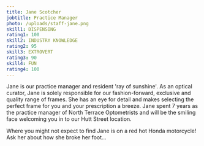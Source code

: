 ```yaml
---
title: Jane Scotcher
jobtitle: Practice Manager
photo: /uploads/staff-jane.png
skill1: DISPENSING
rating1: 100
skill2: INDUSTRY KNOWLEDGE
rating2: 95
skill3: EXTROVERT
rating3: 90
skill4: FUN
rating4: 100
---
```


Jane is our practice manager and resident 'ray of sunshine'. As an optical curator, Jane is solely responsible for our fashion-forward, exclusive and quality range of frames. She has an eye for detail and makes selecting the perfect frame for you and your prescription a breeze. Jane spent 7 years as the practice manager of North Terrace Optometrists and will be the smiling face welcoming you in to our Hutt Street location.

Where you might not expect to find Jane is on a red hot Honda motorcycle! Ask her about how she broke her foot...
